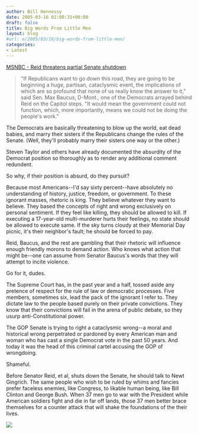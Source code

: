 ```yaml
---
author: Bill Hennessy
date: 2005-03-16 01:00:31+00:00
draft: false
title: Big Words From Little Men
layout: blog
#url: e/2005/03/16/big-words-from-little-men/
categories:
- Latest
---
```


[MSNBC - Reid threatens partial Senate shutdown](https://www.msnbc.msn.com/id/7193614/)




> 

> 
> "If Republicans want to go down this road, they are going to be beginning a huge, partisan, cataclysmic event, the implications of which are so profound that none of us really know the answer to it," said Sen. Max Baucus, D-Mont., one of the Democrats arrayed behind Reid on the Capitol steps. "It would mean the government could not function, which, more importantly, means we could not be doing the people's work."
> 
> 




The Democrats are basically threatening to blow up the world, eat dead babies, and marry their sisters if the Republicans change the rules of the Senate. (Well, they'll probably marry their sisters one way or the other.)




Steven Taylor and others have already documented the absurdity of the Democrat position so thoroughly as to render any additional comment redundent.




So why, if their position is absurd, do they pursuit?




Because most Americans--I'd say sixty percent--have absolutely no understanding of history, justice, freedom, or government. To these ignorant masses, rhetoric is king. They believe whatever they want to believe. They based the concepts of right and wrong exclusively on personal sentiment. If they feel like killing, they should be allowed to kill. If executing a 17-year-old multi-murderer hurts their feelings, no state should be allowed to execute same. If the sky turns cloudy at their Memorial Day picnic, it's their neighbor's fault; he should be forced to pay.




Reid, Baucus, and the rest are gambling that their rhetoric will influence enough friendly morons to demand action. Who knows what action that might be--one can assume from Senator Baucus's words that they will attempt to incite violence.




Go for it, dudes.




The Supreme Court has, in the past year and a half, tossed aside any pretence of respect for the rule of law or democratic processes. Five members, sometimes six, lead the pack of the ignorant I refer to. They dictate law to the people based purely on their private convictions. They know that their convictions will fail in the arena of public debate, so they usurp anti-Constitutional power.




The GOP Senate is trying to right a cataclysmic wrong--a moral and historical wrong perpetrated or pardoned by every American man and woman who has cast a single Democrat vote in the past 50 years. And today it was the head of this criminal cartel accusing the GOP of wrongdoing.




Shameful.




Before Senator Reid, et al, shuts down the Senate, he should talk to Newt Gingrich. The same people who wish to be ruled by whims and fancies prefer faceless enemies, like Congress, to likable human being, like Bill Clinton and George Bush. When 37 men go to war with the President while American soldiers fight and die in far off lands, those 37 men better brace themselves for a counter attack that will shake the foundations of the their lives. 




![](https://blog.billhennessy.com/aggbug.aspx?PostID=1375)

